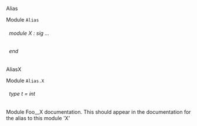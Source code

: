 Alias

 Module  `` Alias `` 
<a id="module-X"></a>
###### &nbsp; module X : sig ... 
 ###### &nbsp; end


AliasX

 Module  `` Alias.X `` 
<a id="type-t"></a>
###### &nbsp; type t = int

Module Foo__X documentation. This should appear in the documentation for the alias to this module 'X'



